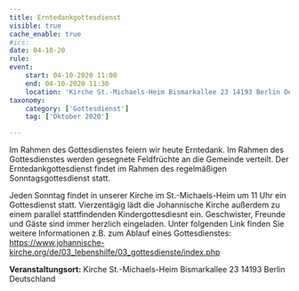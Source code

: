 ```yaml
---
title: Erntedankgottesdienst
visible: true
cache_enable: true
#ics: 
date: 04-10-20
rule: 
event:
	start: 04-10-2020 11:00
	end: 04-10-2020 11:30
	location: 'Kirche St.-Michaels-Heim Bismarkallee 23 14193 Berlin Deutschland'
taxonomy:
	category: ['Gottesdienst']
	tag: ['Oktober 2020']

---
```

Im Rahmen des Gottesdienstes feiern wir heute Erntedank. Im Rahmen des Gottesdienstes werden gesegnete Feldfrüchte an die Gemeinde verteilt. Der Erntedankgottesdienst findet im Rahmen des regelmäßigen Sonntagsgottesdienst statt.

Jeden Sonntag findet in unserer Kirche im St.-Michaels-Heim um 11 Uhr ein Gottesdienst statt. Vierzentägig lädt die Johannische Kirche außerdem zu einem parallel stattfindenden Kindergottesdiesnt ein. Geschwister, Freunde und Gäste sind immer herzlich eingeladen. 
Unter folgenden Link finden Sie weitere Informationen z.B. zum Ablauf eines Gottesdienstes: https://www.johannische-kirche.org/de/03_lebenshilfe/03_gottesdienste/index.php



**Veranstaltungsort:** Kirche St.-Michaels-Heim Bismarkallee 23 14193 Berlin Deutschland


